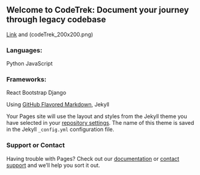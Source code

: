 ## Welcome to CodeTrek: Document your journey through legacy codebase


[Link](url) and (codeTrek_200x200.png)


### Languages: 
Python 
JavaScript


### Frameworks: 
React
Bootstrap
Django

Using [GitHub Flavored Markdown](https://guides.github.com/features/mastering-markdown/), Jekyll



Your Pages site will use the layout and styles from the Jekyll theme you have selected in your [repository settings](https://github.com/studiozandra/studiozandra.github.io/settings). The name of this theme is saved in the Jekyll `_config.yml` configuration file.

### Support or Contact

Having trouble with Pages? Check out our [documentation](https://docs.github.com/categories/github-pages-basics/) or [contact support](https://github.com/contact) and we’ll help you sort it out.
